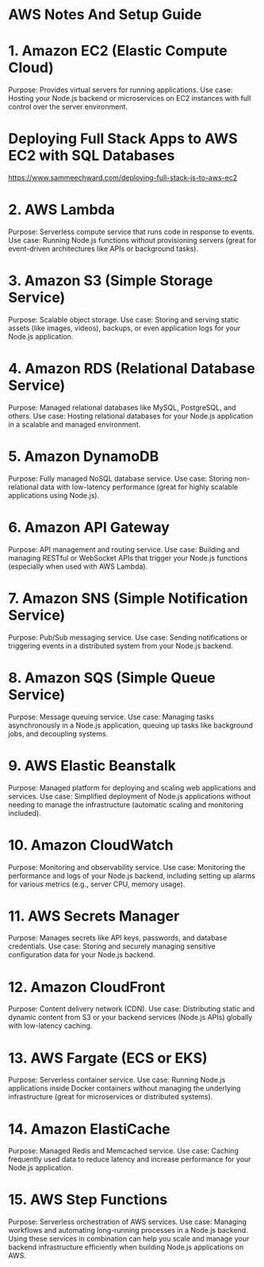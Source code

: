 # AWS Notes And Setup Guide

# 1. Amazon EC2 (Elastic Compute Cloud)
Purpose: Provides virtual servers for running applications.
Use case: Hosting your Node.js backend or microservices on EC2 instances with full control over the server environment.

# Deploying Full Stack Apps to AWS EC2 with SQL Databases
https://www.sammeechward.com/deploying-full-stack-js-to-aws-ec2

# 2. AWS Lambda
Purpose: Serverless compute service that runs code in response to events.
Use case: Running Node.js functions without provisioning servers (great for event-driven architectures like APIs or background tasks).

# 3. Amazon S3 (Simple Storage Service)
Purpose: Scalable object storage.
Use case: Storing and serving static assets (like images, videos), backups, or even application logs for your Node.js application.

# 4. Amazon RDS (Relational Database Service)
Purpose: Managed relational databases like MySQL, PostgreSQL, and others.
Use case: Hosting relational databases for your Node.js application in a scalable and managed environment.

# 5. Amazon DynamoDB
Purpose: Fully managed NoSQL database service.
Use case: Storing non-relational data with low-latency performance (great for highly scalable applications using Node.js).

# 6. Amazon API Gateway
Purpose: API management and routing service.
Use case: Building and managing RESTful or WebSocket APIs that trigger your Node.js functions (especially when used with AWS Lambda).

# 7. Amazon SNS (Simple Notification Service)
Purpose: Pub/Sub messaging service.
Use case: Sending notifications or triggering events in a distributed system from your Node.js backend.

# 8. Amazon SQS (Simple Queue Service)
Purpose: Message queuing service.
Use case: Managing tasks asynchronously in a Node.js application, queuing up tasks like background jobs, and decoupling systems.

# 9. AWS Elastic Beanstalk
Purpose: Managed platform for deploying and scaling web applications and services.
Use case: Simplified deployment of Node.js applications without needing to manage the infrastructure (automatic scaling and monitoring included).

# 10. Amazon CloudWatch
Purpose: Monitoring and observability service.
Use case: Monitoring the performance and logs of your Node.js backend, including setting up alarms for various metrics (e.g., server CPU, memory usage).

# 11. AWS Secrets Manager
Purpose: Manages secrets like API keys, passwords, and database credentials.
Use case: Storing and securely managing sensitive configuration data for your Node.js backend.

# 12. Amazon CloudFront
Purpose: Content delivery network (CDN).
Use case: Distributing static and dynamic content from S3 or your backend services (Node.js APIs) globally with low-latency caching.

# 13. AWS Fargate (ECS or EKS)
Purpose: Serverless container service.
Use case: Running Node.js applications inside Docker containers without managing the underlying infrastructure (great for microservices or distributed systems).

# 14. Amazon ElastiCache
Purpose: Managed Redis and Memcached service.
Use case: Caching frequently used data to reduce latency and increase performance for your Node.js application.

# 15. AWS Step Functions
Purpose: Serverless orchestration of AWS services.
Use case: Managing workflows and automating long-running processes in a Node.js backend.
Using these services in combination can help you scale and manage your backend infrastructure efficiently when building Node.js applications on AWS.


